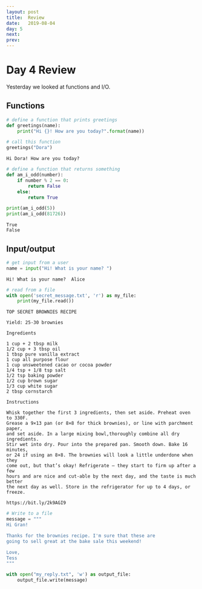 ```yaml
---
layout: post
title:  Review
date:   2019-08-04
day: 5
next:
prev:
---
```



# Day 4 Review

Yesterday we looked at functions and I/O.

## Functions


```python
# define a function that prints greetings
def greetings(name):
    print("Hi {}! How are you today?".format(name))
```


```python
# call this function 
greetings("Dora")
```

    Hi Dora! How are you today?



```python
# define a function that returns something 
def am_i_odd(number):
    if number % 2 == 0:
        return False
    else:
        return True
```


```python
print(am_i_odd(5))
print(am_i_odd(81726))
```

    True
    False


## Input/output


```python
# get input from a user
name = input("Hi! What is your name? ")
```

    Hi! What is your name?  Alice



```python
# read from a file 
with open('secret_message.txt', 'r') as my_file:
    print(my_file.read())
```

    TOP SECRET BROWNIES RECIPE
    
    Yield: 25-30 brownies 
    
    Ingredients
    
    1 cup + 2 tbsp milk 
    1/2 cup + 3 tbsp oil
    1 tbsp pure vanilla extract
    1 cup all purpose flour
    1 cup unsweetened cacao or cocoa powder
    1/4 tsp + 1/8 tsp salt
    1/2 tsp baking powder
    1/2 cup brown sugar
    1/3 cup white sugar
    2 tbsp cornstarch 
    
    Instructions
    
    Whisk together the first 3 ingredients, then set aside. Preheat oven to 330F. 
    Grease a 9×13 pan (or 8×8 for thick brownies), or line with parchment paper, 
    and set aside. In a large mixing bowl,thoroughly combine all dry ingredients. 
    Stir wet into dry. Pour into the prepared pan. Smooth down. Bake 16 minutes, 
    or 24 if using an 8×8. The brownies will look a little underdone when they 
    come out, but that’s okay! Refrigerate – they start to firm up after a few 
    hours and are nice and cut-able by the next day, and the taste is much better 
    the next day as well. Store in the refrigerator for up to 4 days, or freeze.
    
    https://bit.ly/2k9AGI9
    



```python
# Write to a file
message = """
Hi Gran!

Thanks for the brownies recipe. I'm sure that these are 
going to sell great at the bake sale this weekend!

Love,
Tess
"""

with open("my_reply.txt", 'w') as output_file:
    output_file.write(message)
```


```python

```
